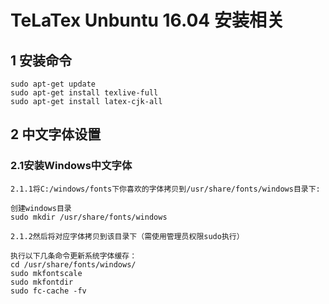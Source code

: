 # TeLaTex Unbuntu 16.04 安装相关

## 1 安装命令
	sudo apt-get update
	sudo apt-get install texlive-full
	sudo apt-get install latex-cjk-all 
## 2 中文字体设置
### 2.1安装Windows中文字体

	2.1.1将C:/windows/fonts下你喜欢的字体拷贝到/usr/share/fonts/windows目录下:

	创建windows目录
	sudo mkdir /usr/share/fonts/windows

	2.1.2然后将对应字体拷贝到该目录下（需使用管理员权限sudo执行）

	执行以下几条命令更新系统字体缓存：
	cd /usr/share/fonts/windows/  
	sudo mkfontscale  
	sudo mkfontdir  
	sudo fc-cache -fv
